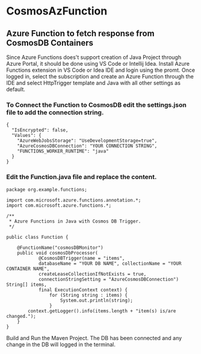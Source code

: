 # CosmosAzFunction
## Azure Function to fetch response from CosmosDB Containers

Since Azure Functions does't support creation of Java Project through Azure Portal, it should be done using VS Code or Intellij Idea.
Install Azure Functions extension in VS Code or Idea IDE and login using the promt.
Once logged in, select the subscription and create an Azure Function through the IDE and select HttpTrigger template and Java with all other settings as default.


### To Connect the Function to CosmosDB edit the settings.json file to add the connection string.

```
{
  "IsEncrypted": false,
  "Values": {
    "AzureWebJobsStorage": "UseDevelopmentStorage=true",
    "AzureCosmosDBConnection": "YOUR CONNECTION STRING",
    "FUNCTIONS_WORKER_RUNTIME": "java"
  }
}
```

### Edit the Function.java file and replace the content.

```
package org.example.functions;

import com.microsoft.azure.functions.annotation.*;
import com.microsoft.azure.functions.*;

/**
 * Azure Functions in Java with Cosmos DB Trigger.
 */
 
public class Function {

    @FunctionName("cosmosDBMonitor")
    public void cosmosDbProcessor(
            @CosmosDBTrigger(name = "items",
            databaseName = "YOUR DB NAME", collectionName = "YOUR CONTAINER NAME",
            createLeaseCollectionIfNotExists = true,
            connectionStringSetting = "AzureCosmosDBConnection") String[] items,
            final ExecutionContext context) {
                for (String string : items) {
                    System.out.println(string);
                }
        context.getLogger().info(items.length + "item(s) is/are changed.");
    }
}
```

Build and Run the Maven Project. The DB has been connected and any change in the DB will logged in the terminal.
